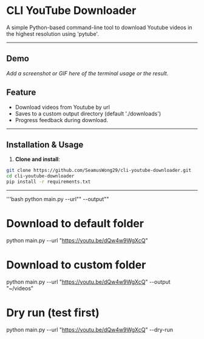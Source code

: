 # CLI YouTube Downloader

A simple Python-based command-line tool to download Youtube videos in the highest resolution using 'pytube'.

---

## Demo 

_Add a screenshot or GIF here of the terminal usage or the result._

## Feature
- Download videos from Youtube by url
- Saves to a custom output directory (default './downloads')
- Progress feedback during download.

---

## Installation & Usage
1. **Clone and install**:
```bash
git clone https://github.com/SeamusWong29/cli-youtube-downloader.git
cd cli-youtube-downloader
pip install -r requirements.txt
```
---

'''bash
python main.py --url"<YouTube Video URL>" --output"<Directory>"

# Download to default folder
python main.py --url "https://youtu.be/dQw4w9WgXcQ"

# Download to custom folder
python main.py --url "https://youtu.be/dQw4w9WgXcQ" --output "~/videos"

# Dry run (test first)
python main.py --url "https://youtu.be/dQw4w9WgXcQ" --dry-run
```
